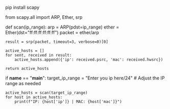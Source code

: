 pip install scapy


from scapy.all import ARP, Ether, srp

def scan(ip_range):
    arp = ARP(pdst=ip_range)
    ether = Ether(dst="ff:ff:ff:ff:ff:ff")
    packet = ether/arp

    result = srp(packet, timeout=3, verbose=0)[0]

    active_hosts = []
    for sent, received in result:
        active_hosts.append({'ip': received.psrc, 'mac': received.hwsrc})
    
    return active_hosts

if __name__ == "__main__":
    target_ip_range = "Enter you ip here/24"  # Adjust the IP range as needed

    active_hosts = scan(target_ip_range)
    for host in active_hosts:
        print(f"IP: {host['ip']} | MAC: {host['mac']}")


